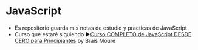 # JavaScript
* Es repositorio guarda mis notas de estudio y practicas de JavaScript
* Curso que estaré siguiendo ▶️[Curso COMPLETO de JavaScript DESDE CERO para Principiantes](https://www.youtube.com/watch?v=1glVfFxj8a4) by Brais Moure
